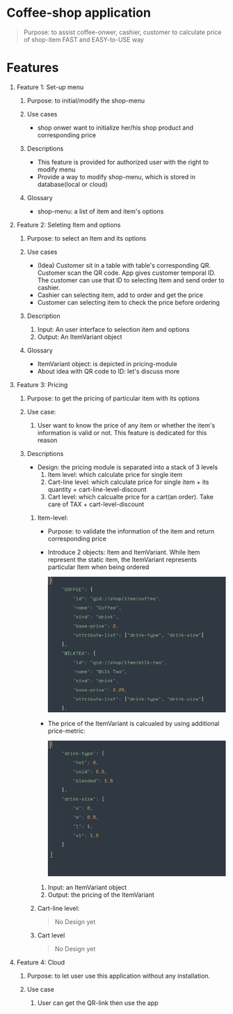 
Coffee-shop application
===

> Purpose: to assist coffee-onwer, cashier, customer to calculate price of shop-item FAST and EASY-to-USE way


# Features

1. Feature 1: Set-up menu

	1. Purpose: to initial/modify the shop-menu

	2. Use cases
		- shop onwer want to initialize her/his shop product and corresponding price

	3. Descriptions
		- This feature is provided for authorized user with the right to modify menu
		- Provide a way to modify shop-menu, which is stored in database(local or cloud)

	4. Glossary
		- shop-menu: a list of item and item's options
		<!-- DESCRIBE MENU STRUCTURE -->

2. Feature 2: Seleting Item and options

	1. Purpose: to select an Item and its options

	2. Use cases
		- (Idea) Customer sit in a table with table's corresponding QR. Customer scan the QR code. App gives customer temporal ID. The customer can use that ID to selecting Item and send order to cashier.
		- Cashier can selecting item, add to order and get the price
		- Customer can selecting item to check the price before ordering

	3. Description
		1. Input: An user interface to selection item and options
		2. Output: An ItemVariant object

	4. Glossary
		- ItemVariant object: is depicted in pricing-module
		- About idea with QR code to ID: let's discuss more

3. Feature 3: Pricing
	
	1. Purpose: to get the pricing of particular item with its options

	2. Use case:
		1. User want to know the price of any item or whether the item's information is valid or not. This feature is dedicated for this reason

	3. Descriptions
		
		- Design: the pricing module is separated into a stack of 3 levels
			1. Item level: which calculate price for single item
			2. Cart-line level: which calculate price for single item + its quantity + cart-line-level-discount
			3. Cart level: which calcualte price for a cart(an order). Take care of TAX + cart-level-discount

		1. Item-level:
			- Purpose: to validate the information of the item and return corresponding price
			
			- Introduce 2 objects: Item and ItemVariant. While Item represent the static item, the ItemVariant represents particular Item when being ordered

				![Item data](./images/item-list.png)

			- The price of the ItemVariant is calcualed by using additional price-metric:

				![price-metric](./images/attri-metrics.png)

			1. Input: an ItemVariant object
			2. Output: the pricing of the ItemVariant

		2. Cart-line level:
			> No Design yet

		3. Cart level
			> No Design yet
			
4. Feature 4: Cloud
	
	1. Purpose: to let user use this application without any installation. 
	
	2. Use case
		1. User can get the QR-link then use the app
